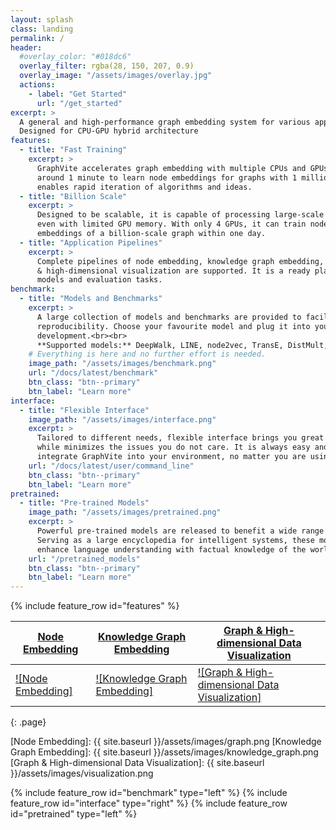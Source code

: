```yaml
---
layout: splash
class: landing
permalink: /
header:
  #overlay_color: "#018dc6"
  overlay_filter: rgba(28, 150, 207, 0.9)
  overlay_image: "/assets/images/overlay.jpg"
  actions:
    - label: "Get Started"
      url: "/get_started"
excerpt: >
  A general and high-performance graph embedding system for various applications<br>
  Designed for CPU-GPU hybrid architecture
features:
  - title: "Fast Training"
    excerpt: >
      GraphVite accelerates graph embedding with multiple CPUs and GPUs. Taking
      around 1 minute to learn node embeddings for graphs with 1 million nodes, it
      enables rapid iteration of algorithms and ideas.
  - title: "Billion Scale"
    excerpt: >
      Designed to be scalable, it is capable of processing large-scale graphs,
      even with limited GPU memory. With only 4 GPUs, it can train node
      embeddings of a billion-scale graph within one day.
  - title: "Application Pipelines"
    excerpt: >
      Complete pipelines of node embedding, knowledge graph embedding, and graph
      & high-dimensional visualization are supported. It is a ready playground for
      models and evaluation tasks.
benchmark:
  - title: "Models and Benchmarks"
    excerpt: >
      A large collection of models and benchmarks are provided to facilitate fast
      reproducibility. Choose your favourite model and plug it into your research or 
      development.<br><br>
      **Supported models:** DeepWalk, LINE, node2vec, TransE, DistMult, ComplEx, SimplE, RotatE, LargeVis, ...
    # Everything is here and no further effort is needed.
    image_path: "/assets/images/benchmark.png"
    url: "/docs/latest/benchmark"
    btn_class: "btn--primary"
    btn_label: "Learn more"
interface:
  - title: "Flexible Interface"
    image_path: "/assets/images/interface.png"
    excerpt: >
      Tailored to different needs, flexible interface brings you great user experience,
      while minimizes the issues you do not care. It is always easy and efficient to
      integrate GraphVite into your environment, no matter you are using Python or C/C++.
    url: "/docs/latest/user/command_line"
    btn_class: "btn--primary"
    btn_label: "Learn more"
pretrained:
  - title: "Pre-trained Models"
    image_path: "/assets/images/pretrained.png"
    excerpt: >
      Powerful pre-trained models are released to benefit a wide range of semantic tasks.
      Serving as a large encyclopedia for intelligent systems, these models are ready to
      enhance language understanding with factual knowledge of the world.
    url: "/pretrained_models"
    btn_class: "btn--primary"
    btn_label: "Learn more"
---
```


{% include feature_row id="features" %}

| [Node Embedding][1]    | [Knowledge Graph Embedding][2]    | [Graph & High-dimensional Data Visualization][3]    |
|------------------------|-----------------------------------|-----------------------------------------------------|
| [![Node Embedding]][1] | [![Knowledge Graph Embedding]][2] | [![Graph & High-dimensional Data Visualization]][3] |
{: .page}

[1]: /docs/latest/overview#node-embedding
[2]: /docs/latest/overview#knowledge-graph-embedding
[3]: /docs/latest/overview#graph-high-dimensional-data-visualization
[Node Embedding]: {{ site.baseurl }}/assets/images/graph.png
[Knowledge Graph Embedding]: {{ site.baseurl }}/assets/images/knowledge_graph.png
[Graph & High-dimensional Data Visualization]: {{ site.baseurl }}/assets/images/visualization.png

{% include feature_row id="benchmark" type="left" %}
{% include feature_row id="interface" type="right" %}
{% include feature_row id="pretrained" type="left" %}
